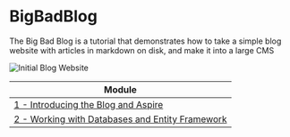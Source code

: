# BigBadBlog
The Big Bad Blog is a tutorial that demonstrates how to take a simple blog website with articles in markdown on disk, and make it into a large CMS

![Initial Blog Website](docs/img/0-Starter.png)

| Module |
| --- |
| [1 - Introducing the Blog and Aspire](docs/1-Introduction.md) |
| [2 - Working with Databases and Entity Framework](docs/2-Database.md) |
